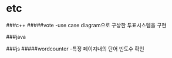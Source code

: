 # etc


###c++
#####vote
-use case diagram으로 구상한 투표시스템을 구현



###java


###js
#####wordcounter
-특정 페이지내의 단어 빈도수 확인
